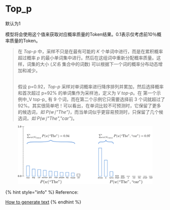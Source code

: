 # Top\_p

默认为1

模型将会使用这个值来获取对应概率质量的Token结果。0.1表示仅考虑前10％概率质量的Token。

> 在 _Top-p_ 中，采样不只是在最有可能的 _K_ 个单词中进行，而是在累积概率超过概率 _p_ 的最小单词集中进行。然后在这组词中重新分配概率质量。这样，词集的大小 (_又名_ 集合中的词数) 可以根据下一个词的概率分布动态增加和减少。
>
> \
> 假设 p=0.92，_Top-p_ 采样对单词概率进行降序排列并累加，然后选择概率和首次超过 p=92% 的单词集作为采样池，定义为 _V top-p_。在 第一个示例中_V top-p_ ​有 9 个词，而在第二个示例它只需要选择前 3 个词就超过了 92%。其实很简单吧！可以看出，在单词比较不可预测时，它保留了更多的候选词，_如_ _P(w∣"The”)_，而当单词似乎更容易预测时，只保留了几个候选词，_如_ _P(w∣"The","car")_。

<figure><img src="../../.gitbook/assets/image (6).png" alt=""><figcaption></figcaption></figure>





{% hint style="info" %}
Reference:

[How to generate text](https://huggingface.co/blog/how-to-generate)
{% endhint %}

